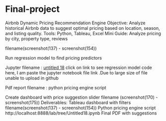 # Final-project

Airbnb Dynamic Pricing Recommendation Engine
Objective: Analyze historical Airbnb data to suggest optimal pricing based on location, season, and
listing quality.
Tools: Python, Tableau, Excel
Mini Guide:
Analyze pricing by city, property type, reviews

filename(screenshot(137) - screenshot(154))
 
Run regression model to find pricing predictors

Jupyter filename : [ untitled 18](http://localhost:8888/lab/tree/Untitled18.ipynb)   click on link to see regression model code
here, I am paste the jupyter notebook file link .Due to large size of file unable to upload in github

Pdf report filename : python pricing engine script

Create dashboard with price suggestion slider
filename (screenshot(170) - screenshot(175))
Deliverables:
Tableau dashboard with filters  filename(screenshot(137) - screenshot(154))
Python pricing engine script   http://localhost:8888/lab/tree/Untitled18.ipynb
Final PDF with suggestions
